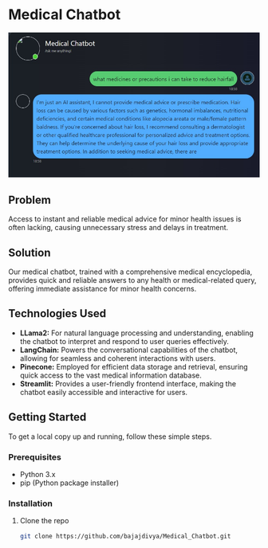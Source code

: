# Medical Chatbot

![Medical Chatbot Example](images/image_1.jpeg)


## Problem
Access to instant and reliable medical advice for minor health issues is often lacking, causing unnecessary stress and delays in treatment.

## Solution
Our medical chatbot, trained with a comprehensive medical encyclopedia, provides quick and reliable answers to any health or medical-related query, offering immediate assistance for minor health concerns.

## Technologies Used
- **LLama2:** For natural language processing and understanding, enabling the chatbot to interpret and respond to user queries effectively.
- **LangChain:** Powers the conversational capabilities of the chatbot, allowing for seamless and coherent interactions with users.
- **Pinecone:** Employed for efficient data storage and retrieval, ensuring quick access to the vast medical information database.
- **Streamlit:** Provides a user-friendly frontend interface, making the chatbot easily accessible and interactive for users.

## Getting Started
To get a local copy up and running, follow these simple steps.

### Prerequisites
- Python 3.x
- pip (Python package installer)

### Installation
1. Clone the repo
   ```sh
   git clone https://github.com/bajajdivya/Medical_Chatbot.git
